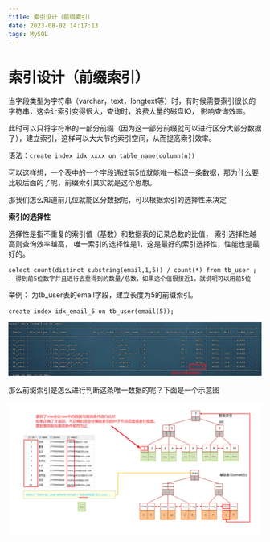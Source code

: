```yaml
---
title: 索引设计（前缀索引）
date: 2023-08-02 14:17:13
tags: MySQL
---
```


# 索引设计（前缀索引）

当字段类型为字符串（varchar，text，longtext等）时，有时候需要索引很长的字符串，这会让索引变得很大，查询时，浪费大量的磁盘IO， 影响查询效率。

此时可以只将字符串的一部分前缀（因为这一部分前缀就可以进行区分大部分数据了），建立索引，这样可以大大节约索引空间，从而提高索引效率。  

语法：` create index idx_xxxx on table_name(column(n))  `



可以这样想，一个表中的一个字段通过前5位就能唯一标识一条数据，那为什么要比较后面的了呢，前缀索引其实就是这个思想。

那我们怎么知道前几位就能区分数据呢，可以根据索引的选择性来决定

**索引的选择性**

选择性是指不重复的索引值（基数）和数据表的记录总数的比值， 索引选择性越高则查询效率越高， 唯一索引的选择性是1，这是最好的索引选择性，性能也是最好的。  

```plsql
select count(distinct substring(email,1,5)) / count(*) from tb_user ; --得到前5位数字并且进行去重得到的数量/总数，如果这个值很接近1，就说明可以用前5位
```



举例： 为tb_user表的email字段，建立长度为5的前缀索引。  

 `create index idx_email_5 on tb_user(email(5));  `

![img](../pic/%E7%B4%A2%E5%BC%95%E8%AE%BE%E8%AE%A1%EF%BC%88%E5%89%8D%E7%BC%80%E7%B4%A2%E5%BC%95%EF%BC%89/1690956607694-c5a7a1a5-f360-4811-af1b-62cc6ddb0905.png)



那么前缀索引是怎么进行判断这条唯一数据的呢？下面是一个示意图

![img](../pic/%E7%B4%A2%E5%BC%95%E8%AE%BE%E8%AE%A1%EF%BC%88%E5%89%8D%E7%BC%80%E7%B4%A2%E5%BC%95%EF%BC%89/1690956734971-25a33f1b-d74b-4ef1-b7cc-1a98cce9b3fb.png)

